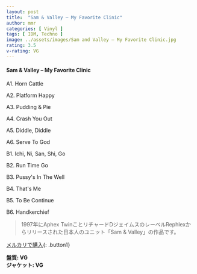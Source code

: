 ```yaml
---
layout: post
title:  "Sam & Valley – My Favorite Clinic"
author: mmr
categories: [ Vinyl ]
tags: [ IDM, Techno ]
image: ../assets/images/Sam and Valley – My Favorite Clinic.jpg
rating: 3.5
v-rating: VG
---
```


#### Sam & Valley – My Favorite Clinic

A1. Horn Cattle

A2. Platform Happy

A3. Pudding & Pie

A4. Crash You Out

A5. Diddle, Diddle

A6. Serve To God

B1. Ichi, Ni, San, Shi, Go

B2. Run Time Go

B3. Pussy's In The Well

B4. That's Me

B5. To Be Continue

B6. Handkerchief

> 1997年にAphex TwinことリチャードDジェイムスのレーベルRephlexからリリースされた日本人のユニット「Sam & Valley」の作品です。


[メルカリで購入](https://jp.mercari.com/item/m91264639069){: .button1}

<div class="mt-4 mb-4 d-flex align-items-center">
<strong class="mr-1">盤質: VG</strong>
</div>
<div class="mt-4 mb-4 d-flex align-items-center">
<strong class="mr-1">ジャケット: VG</strong>
</div>
